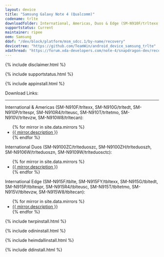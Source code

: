 ```yaml
---
layout: device
title: "Samsung Galaxy Note 4 (Qualcomm)"
codename: trlte
downloadfolder: International, Americas, Duos & Edge (SM-N910F/trltexx, SM-N910G/trltedt, SM-N910P/trltespr, SM-N910R4/trlteusc, SM-N910T/trltetmo, SM-N910V/trltevzw, SM-N910W8/trltecan)|trlte|International Duos (SM-N9100ZC/trlteduoszc, SM-N9100ZH/trlteduoszh, SM-N9106W/trlteduoszn, SM-N9109W/trlteduosctc)|trlteduos
supportstatus: Current
maintainer: ripee
oem: Samsung
ddof: "/dev/block/platform/msm_sdcc.1/by-name/recovery"
devicetree: "https://github.com/TeamWin/android_device_samsung_trlte"
xdathread: "https://forum.xda-developers.com/note-4/snapdragon-dev/recovery-twrp-3-3-1-0-t3933427"
---
```


{% include disclaimer.html %}

{% include supportstatus.html %}

{% include appinstall.html %}

<div class='page-heading'>Download Links:</div>
<hr />
<p class="text">International & Americas (SM-N910F/trltexx, SM-N910G/trltedt, SM-N910P/trltespr, SM-N910R4/trlteusc, SM-N910T/trltetmo, SM-N910V/trltevzw, SM-N910W8/trltecan):</p>
<ul>
{% for mirror in site.data.mirrors %}
  <li>
    <a href="{{ mirror.baseurl }}trlte">
      {{ mirror.description }}
    </a>
  </li>
{% endfor %}
</ul>
<p class="text">International Duos (SM-N9100ZC/trlteduoszc, SM-N9100ZH/trlteduoszh, SM-N9106W/trlteduoszn, SM-N9109W/trlteduosctc):</p>
<ul>
{% for mirror in site.data.mirrors %}
  <li>
    <a href="{{ mirror.baseurl }}trlteduos">
      {{ mirror.description }}
    </a>
  </li>
{% endfor %}
</ul>
<p class="text">International Edge (SM-N915F/tblte, SM-N915FY/tbltexx, SM-N915G/tbltedt, SM-N915P/tbltespr, SM-N915R4/tblteusc, SM-N915T/tbltetmo, SM-N915V/tbltevzw, SM-N915W8/tbltecan):</p>
<ul>
{% for mirror in site.data.mirrors %}
  <li>
    <a href="{{ mirror.baseurl }}tblte">
      {{ mirror.description }}
    </a>
  </li>
{% endfor %}
</ul>

{% include twrpinstall.html %}

{% include odininstall.html %}

{% include heimdallinstall.html %}

{% include ddinstall.html %}